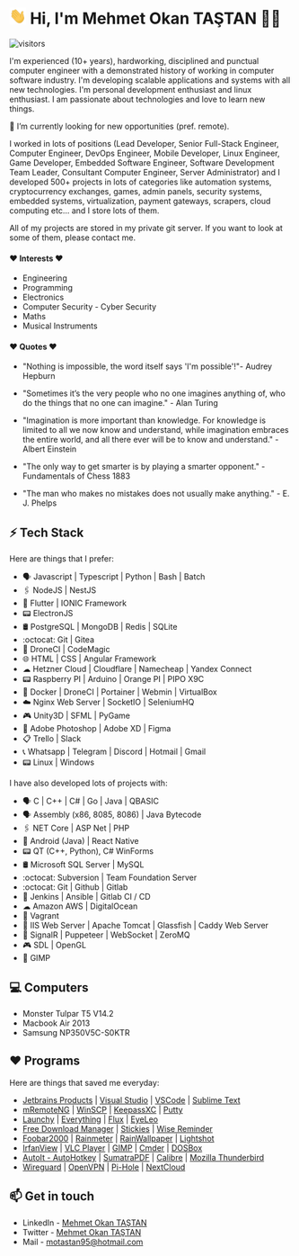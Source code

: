 # <img src="./gifs/Hi.gif" width="30px"> Hi, I'm Mehmet Okan TAŞTAN 👨‍💻

![visitors](https://visitor-badge.glitch.me/badge?page_id=motastan95/motastan95)

I'm experienced (10+ years), hardworking, disciplined and punctual computer engineer with a demonstrated history of working in computer software industry. I'm developing scalable applications and systems with all new technologies. I'm personal development enthusiast and linux enthusiast. I am passionate about technologies and love to learn new things.

🔭 I’m currently looking for new opportunities (pref. remote).

I worked in lots of positions (Lead Developer, Senior Full-Stack Engineer, Computer Engineer, DevOps Engineer, Mobile Developer, Linux Engineer, Game Developer, Embedded Software Engineer, Software Development Team Leader, Consultant Computer Engineer, Server Administrator) and I developed 500+ projects in lots of categories like automation systems, cryptocurrency exchanges, games, admin panels, security systems, embedded systems, virtualization, payment gateways, scrapers, cloud computing etc... and I store lots of them.

All of my projects are stored in my private git server. If you want to look at some of them, please contact me.

#### ❤️ Interests ❤️

- Engineering
- Programming
- Electronics
- Computer Security - Cyber Security
- Maths
- Musical Instruments

#### ❤️ Quotes ❤️

- "Nothing is impossible, the word itself says 'I'm possible'!"- Audrey Hepburn

- "Sometimes it’s the very people who no one imagines anything of, who do the things that no one can imagine." - Alan Turing

- "Imagination is more important than knowledge. For knowledge is limited to all we now know and understand, while imagination embraces the entire world, and all there ever will be to know and understand." - Albert Einstein 

- "The only way to get smarter is by playing a smarter opponent." - Fundamentals of Chess 1883

- "The man who makes no mistakes does not usually make anything." - E. J. Phelps

## ⚡ Tech Stack

Here are things that I prefer:

* 🗣 Javascript | Typescript | Python | Bash | Batch
* 🖇️ NodeJS | NestJS
* 📱 Flutter | IONIC Framework
* 📟 ElectronJS
* 🛢️ PostgreSQL | MongoDB | Redis | SQLite
* :octocat: Git | Gitea
* 🔧 DroneCI | CodeMagic
* 🌐 HTML | CSS | Angular Framework
* ☁ Hetzner Cloud | Cloudflare | Namecheap | Yandex Connect
* 📟 Raspberry PI | Arduino | Orange PI | PIPO X9C
* 🔧 Docker | DroneCI | Portainer | Webmin | VirtualBox
* ☁️ Nginx Web Server | SocketIO | SeleniumHQ
* 🎮 Unity3D | SFML | PyGame
* 🎨 Adobe Photoshop | Adobe XD | Figma
* 📋 Trello | Slack
* 📞 Whatsapp | Telegram | Discord | Hotmail | Gmail
* 📟 Linux | Windows

I have also developed lots of projects with:

* 🗣 C | C++ | C# | Go | Java | QBASIC
* 🗣 Assembly (x86, 8085, 8086) | Java Bytecode
* 🖇️ NET Core | ASP Net | PHP
* 📱 Android (Java) | React Native
* 📟 QT (C++, Python), C# WinForms
* 🛢️ Microsoft SQL Server | MySQL
* :octocat: Subversion | Team Foundation Server
* :octocat: Git | Github | Gitlab
* 🔧 Jenkins | Ansible | Gitlab CI / CD
* ☁ Amazon AWS | DigitalOcean
* 🔧 Vagrant
* 🔧 IIS Web Server | Apache Tomcat | Glassfish | Caddy Web Server
* 🔧 SignalR | Puppeteer | WebSocket | ZeroMQ
* 🎮 SDL | OpenGL
* 🎨 GIMP

## 💻 Computers

* Monster Tulpar T5 V14.2
* Macbook Air 2013
* Samsung NP350V5C-S0KTR

## ❤️ Programs

Here are things that saved me everyday:

* [Jetbrains Products](https://www.jetbrains.com/) | [Visual Studio](https://visualstudio.microsoft.com/tr/) | [VSCode](https://code.visualstudio.com/) | [Sublime Text](https://www.sublimetext.com/)
* [mRemoteNG](https://mremoteng.org/) | [WinSCP](https://winscp.net/) | [KeepassXC](https://keepassxc.org/) | [Putty](https://www.chiark.greenend.org.uk/~sgtatham/putty/)
* [Launchy](https://www.launchy.net/) | [Everything](https://www.voidtools.com/tr-tr/) | [Flux](https://justgetflux.com/) | [EyeLeo](http://eyeleo.com/)
* [Free Download Manager](https://www.freedownloadmanager.org/) | [Stickies](https://www.zhornsoftware.co.uk/stickies/) | [Wise Reminder](https://www.wisecleaner.com/wise-reminder.html)
* [Foobar2000](https://www.foobar2000.org/) | [Rainmeter](https://www.rainmeter.net/) | [RainWallpaper](https://rainysoft.cc/rainwallpaper.html) | [Lightshot](https://app.prntscr.com/tr/)
* [IrfanView](https://www.irfanview.com/) | [VLC Player](https://www.videolan.org/vlc/) | [GIMP](https://www.gimp.org/) | [Cmder](https://cmder.net/) | [DOSBox](https://www.dosbox.com/)
* [AutoIt - AutoHotkey](https://www.autoitscript.com/site/) | [SumatraPDF](https://www.sumatrapdfreader.org/) | [Calibre](https://calibre-ebook.com/) | [Mozilla Thunderbird](https://www.thunderbird.net/)
* [Wireguard](https://www.wireguard.com/) | [OpenVPN](https://openvpn.net/) | [Pi-Hole](https://pi-hole.net/) | [NextCloud](https://nextcloud.com/)

## 📫 Get in touch
- LinkedIn - [Mehmet Okan TAŞTAN](https://in.linkedin.com/in/motastan)
- Twitter - [Mehmet Okan TAŞTAN](https://twitter.com/motastan95)
- Mail - [motastan95@hotmail.com](mailto:motastan95@hotmail.com)
